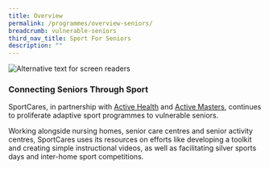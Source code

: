 ```yaml
---
title: Overview
permalink: /programmes/overview-seniors/
breadcrumb: vulnerable-seniors
third_nav_title: Sport For Seniors
description: ""
---
```

![Alternative text for screen readers](/images/Seniors_picture.jpg)

### Connecting Seniors Through Sport 

SportCares, in partnership with [Active Health](https://www.activehealth.sg) and [Active Masters](https://www.myactivesg.com/Programmes/For-Masters-and-Seniors), continues to proliferate adaptive sport programmes to vulnerable seniors. 

Working alongside nursing homes, senior care centres and senior activity centres, SportCares uses its resources on efforts like developing a toolkit and creating simple instructional videos, as well as facilitating silver sports days and inter-home sport competitions.